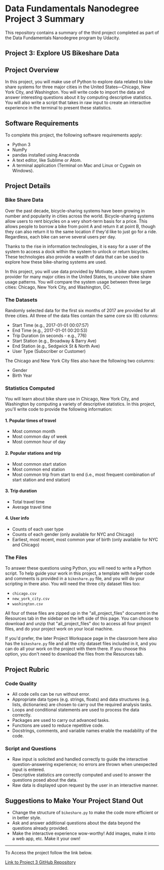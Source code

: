 # Data Fundamentals Nanodegree Project 3 Summary

This repository contains a summary of the third project completed as part of the Data Fundamentals Nanodegree program by Udacity.

## Project 3: Explore US Bikeshare Data

## Project Overview
In this project, you will make use of Python to explore data related to bike share systems for three major cities in the United States—Chicago, New York City, and Washington. You will write code to import the data and answer interesting questions about it by computing descriptive statistics. You will also write a script that takes in raw input to create an interactive experience in the terminal to present these statistics.

## Software Requirements
To complete this project, the following software requirements apply:
- Python 3
- NumPy
- pandas installed using Anaconda
- A text editor, like Sublime or Atom.
- A terminal application (Terminal on Mac and Linux or Cygwin on Windows).


## Project Details
### Bike Share Data
Over the past decade, bicycle-sharing systems have been growing in number and popularity in cities across the world. Bicycle-sharing systems allow users to rent bicycles on a very short-term basis for a price. This allows people to borrow a bike from point A and return it at point B, though they can also return it to the same location if they'd like to just go for a ride. Regardless, each bike can serve several users per day.

Thanks to the rise in information technologies, it is easy for a user of the system to access a dock within the system to unlock or return bicycles. These technologies also provide a wealth of data that can be used to explore how these bike-sharing systems are used.

In this project, you will use data provided by Motivate, a bike share system provider for many major cities in the United States, to uncover bike share usage patterns. You will compare the system usage between three large cities: Chicago, New York City, and Washington, DC.

### The Datasets
Randomly selected data for the first six months of 2017 are provided for all three cities. All three of the data files contain the same core six (6) columns:

- Start Time (e.g., 2017-01-01 00:07:57)
- End Time (e.g., 2017-01-01 00:20:53)
- Trip Duration (in seconds - e.g., 776)
- Start Station (e.g., Broadway & Barry Ave)
- End Station (e.g., Sedgwick St & North Ave)
- User Type (Subscriber or Customer)

The Chicago and New York City files also have the following two columns:

- Gender
- Birth Year

### Statistics Computed
You will learn about bike share use in Chicago, New York City, and Washington by computing a variety of descriptive statistics. In this project, you'll write code to provide the following information:

#### 1. Popular times of travel
- Most common month
- Most common day of week
- Most common hour of day

#### 2. Popular stations and trip
- Most common start station
- Most common end station
- Most common trip from start to end (i.e., most frequent combination of start station and end station)

#### 3. Trip duration
- Total travel time
- Average travel time

#### 4. User info
- Counts of each user type
- Counts of each gender (only available for NYC and Chicago)
- Earliest, most recent, most common year of birth (only available for NYC and Chicago)

### The Files
To answer these questions using Python, you will need to write a Python script. To help guide your work in this project, a template with helper code and comments is provided in a `bikeshare.py` file, and you will do your scripting in there also. You will need the three city dataset files too:

- `chicago.csv`
- `new_york_city.csv`
- `washington.csv`

All four of these files are zipped up in the "all_project_files" document in the Resources tab in the sidebar on the left side of this page. You can choose to download and unzip that "all_project_files" doc to access all four project files, and do your project work on your local machine.

If you'd prefer, the later Project Workspace page in the classroom here also has the `bikeshare.py` file and all the city dataset files included in it, and you can do all your work on the project with them there. If you choose this option, you don't need to download the files from the Resources tab.

## Project Rubric
### Code Quality
- All code cells can be run without error.
- Appropriate data types (e.g. strings, floats) and data structures (e.g. lists, dictionaries) are chosen to carry out the required analysis tasks.
- Loops and conditional statements are used to process the data correctly.
- Packages are used to carry out advanced tasks.
- Functions are used to reduce repetitive code.
- Docstrings, comments, and variable names enable the readability of the code.

### Script and Questions
- Raw input is solicited and handled correctly to guide the interactive question-answering experience; no errors are thrown when unexpected input is entered.
- Descriptive statistics are correctly computed and used to answer the questions posed about the data.
- Raw data is displayed upon request by the user in an interactive manner.

## Suggestions to Make Your Project Stand Out
- Change the structure of `bikeshare.py` to make the code more efficient or in better style.
- Ask and answer additional questions about the data beyond the questions already provided.
- Make the interactive experience wow-worthy! Add images, make it into a web app, etc. Make it your own!

---

To Access the project follow the link below.

[Link to Project 3 GitHub Repository](https://github.com/Shahad-Busaidi/Udacity-Data-Fundamental-Nanodegree/tree/main/Project%203)

